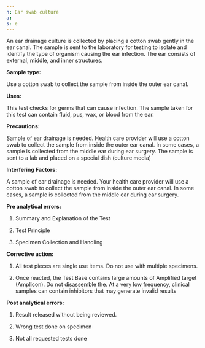 ```yaml
---
n: Ear swab culture
a: 
s: e
---
```


An ear drainage culture is collected by placing a cotton swab gently in the ear canal. The sample is sent to the laboratory for testing to isolate and identify the type of organism causing the ear infection. The ear consists of external, middle, and inner structures.

__Sample type:__

Use a cotton swab to collect the sample from inside the outer ear canal.

__Uses:__

This test checks for germs that can cause infection. The sample taken for this test can contain fluid, pus, wax, or blood from the ear.

__Precautions:__

Sample of ear drainage is needed. Health care provider will use a cotton swab to collect the sample from inside the outer ear canal. In some cases, a sample is collected from the middle ear during ear surgery. The sample is sent to a lab and placed on a special dish (culture media)

__Interfering Factors:__

A sample of ear drainage is needed. Your health care provider will use a cotton swab to collect the sample from inside the outer ear canal. In some cases, a sample is collected from the middle ear during ear surgery.

__Pre analytical errors:__

1) Summary and Explanation of the Test

2) Test Principle

3) Specimen Collection and Handling

__Corrective action:__

1. All test pieces are single use items. Do not use with multiple specimens. 

2. Once reacted, the Test Base contains large amounts of Amplified target (Amplicon). Do not disassemble the. At a very low frequency, clinical samples can contain inhibitors that may generate invalid results

__Post analytical errors:__

1. Result released without being reviewed.

2. Wrong test done on specimen

3. Not all requested tests done